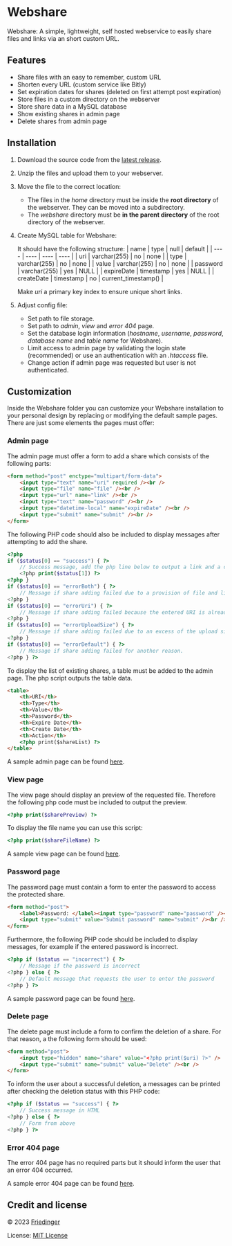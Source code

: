 # Webshare

Webshare: A simple, lightweight, self hosted webservice to easily share files and links via an short custom URL.

## Features

-   Share files with an easy to remember, custom URL
-   Shorten every URL (custom service like Bitly)
-   Set expiration dates for shares (deleted on first attempt post expiration)
-   Store files in a custom directory on the webserver
-   Store share data in a MySQL database
-   Show existing shares in admin page
-   Delete shares from admin page

## Installation

1. Download the source code from the [latest release](https://github.com/Friedinger/Webshare/releases/latest).
2. Unzip the files and upload them to your webserver.
3. Move the file to the correct location:
    - The files in the _home_ directory must be inside the **root directory** of the webserver. They can be moved into a subdirectory.
    - The _webshare_ directory must be **in the parent directory** of the root directory of the webserver.
4. Create MySQL table for Webshare:

    It should have the following structure:
    | name | type | null | default |
    | ---- | ---- | ---- | ---- |
    | uri | varchar(255) | no | none |
    | type | varchar(255) | no | none |
    | value | varchar(255) | no | none |
    | password | varchar(255) | yes | NULL |
    | expireDate | timestamp | yes | NULL |
    | createDate | timestamp | no | current_timestamp() |

    Make _uri_ a primary key index to ensure unique short links.

5. Adjust config file:
    - Set path to file storage.
    - Set path to _admin_, _view_ and _error 404_ page.
    - Set the database login information (_hostname_, _username_, _password_, _database name_ and _table name_ for Webshare).
    - Limit access to admin page by validating the login state (recommended) or use an authentication with an _.htaccess_ file.
    - Change action if admin page was requested but user is not authenticated.

## Customization

Inside the Webshare folder you can customize your Webshare installation to your personal design by replacing or modifying the default sample pages. There are just some elements the pages must offer:

### Admin page

The admin page must offer a form to add a share which consists of the following parts:

```html
<form method="post" enctype="multipart/form-data">
	<input type="text" name="uri" required /><br />
	<input type="file" name="file" /><br />
	<input type="url" name="link" /><br />
	<input type="text" name="password" /><br />
	<input type="datetime-local" name="expireDate" /><br />
	<input type="submit" name="submit" /><br />
</form>
```

The following PHP code should also be included to display messages after attempting to add the share.

```php
<?php
if ($status[0] == "success") { ?>
	// Success message, add the php line below to output a link and a copy icon to the share.
	<?php print($status[1]) ?>
<?php }
if ($status[0] == "errorBoth") { ?>
	// Message if share adding failed due to a provision of file and link input at the same time.
<?php }
if ($status[0] == "errorUri") { ?>
	// Message if share adding failed because the entered URI is already in use.
<?php }
if ($status[0] == "errorUploadSize") { ?>
	// Message if share adding failed due to an excess of the upload size.
<?php }
if ($status[0] == "errorDefault") { ?>
	// Message if share adding failed for another reason.
<?php } ?>
```

To display the list of existing shares, a table must be added to the admin page. The php script outputs the table data.

```html
<table>
	<th>URI</th>
	<th>Type</th>
	<th>Value</th>
	<th>Password</th>
	<th>Expire Date</th>
	<th>Create Date</th>
	<th>Action</th>
	<?php print($shareList) ?>
</table>
```

A sample admin page can be found [here](/webshare/adminPage_sample.php).

### View page

The view page should display an preview of the requested file. Therefore the following php code must be included to output the preview.

```php
<?php print($sharePreview) ?>
```

To display the file name you can use this script:

```php
<?php print($shareFileName) ?>
```

A sample view page can be found [here](/webshare/viewPage_sample.php).

### Password page

The password page must contain a form to enter the password to access the protected share.

```html
<form method="post">
	<label>Password: </label><input type="password" name="password" /><br />
	<input type="submit" value="Submit password" name="submit" /><br />
</form>
```

Furthermore, the following PHP code should be included to display messages, for example if the entered password is incorrect.

```php
<?php if ($status == "incorrect") { ?>
	// Message if the password is incorrect
<?php } else { ?>
	// Default message that requests the user to enter the password
<?php } ?>
```

A sample password page can be found [here](/webshare/passwordPage_sample.php).

### Delete page

The delete page must include a form to confirm the deletion of a share. For that reason, a the following form should be used:

```html
<form method="post">
	<input type="hidden" name="share" value="<?php print($uri) ?>" />
	<input type="submit" name="submit" value="Delete" /><br />
</form>
```

To inform the user about a successful deletion, a messages can be printed after checking the deletion status with this PHP code:

```php
<?php if ($status == "success") { ?>
	// Success message in HTML
<?php } else { ?>
	// Form from above
<?php } ?>
```

### Error 404 page

The error 404 page has no required parts but it should inform the user that an error 404 occurred.

A sample error 404 page can be found [here](/webshare/404Page_sample.php).

## Credit and license

© 2023
[Friedinger](https://friedinger.org "friedinger.org")

License: [MIT License
](https://github.com/Friedinger/Webshare/blob/main/LICENSE)
